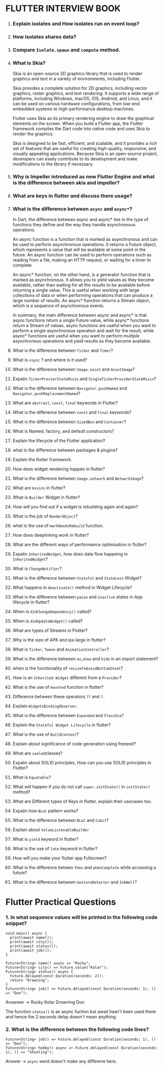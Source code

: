 # FLUTTER INTERVIEW BOOK

1. ### Explain isolates and How isolates run on event loop?
2. ### How isolates shares data?
3. ### Compare `Isolate.spawn` and `compute`  method.
4. ### What is Skia? 
    
    Skia is an open-source 2D graphics library that is used to render graphics and text in a variety of environments, including Flutter.

    Skia provides a complete solution for 2D graphics, including vector graphics, raster graphics, and text rendering. It supports a wide range of             platforms, including Windows, macOS, iOS, Android, and Linux, and it can be used on various hardware configurations, from low-end embedded systems to       high-performance desktop machines.

   Flutter uses Skia as its primary rendering engine to draw the graphical elements on the screen. When you build a Flutter app, the Flutter framework        compiles the Dart code into native code and uses Skia to render the graphics.

   Skia is designed to be fast, efficient, and scalable, and it provides a rich set of features that are useful for creating high-quality, responsive, and    visually appealing applications. Because Skia is an open-source project, developers can easily contribute to its development and make modifications to      the library if necessary.

5. ### Why is Impeller introduced as new Flutter Engine and what is the difference between skia and impeller?
6. ### What are keys in flutter and discuss there usage?
7. ### What is the difference between `async` and `async*`?
   
   In Dart, the difference between async and async* lies in the type of functions they define and the way they handle asynchronous operations.

   An async function is a function that is marked as asynchronous and can be used to perform asynchronous operations. It returns a Future object, which       represents a value that will be available at some point in the future. An async function can be used to perform operations such as reading from a file,     making an HTTP request, or waiting for a timer to complete.

    An async* function, on the other hand, is a generator function that is marked as asynchronous. It allows you to yield values as they become available,      rather than waiting for all the results to be available before returning a single value. This is useful when working with large collections of data or      when performing operations that can produce a large number of results. An async* function returns a Stream object, which is a sequence of asynchronous      events.

   In summary, the main difference between async and async* is that async functions return a single Future value, while async* functions return a Stream of    values. async functions are useful when you want to perform a single asynchronous operation and wait for the result, while async* functions are useful      when you want to perform multiple asynchronous operations and yield results as they become available.

8. What is the difference between `Ticker` and `Timer`?
9. What is `vsync` ? and where is it used?
10. What is the difference between `Image.asset` and `AssetImage`?
11. Expalin `TickerProvierStateMixin` and `SingleTickerProviderStateMixin`?
12. What is the difference between `Navigator.pushNamed` and `Navigator.pushReplacementNamed`?
13. What are `abstract`, `const`, `final` keywords in Flutter?
14. What is the difference between `const` and `final` keywords?
15. What is the difference between `SizedBox` and `Container`?
16. What is Named, factory, and default constructors?
17. Explain the lifecycle of the Flutter application?
18. what is the difference between packages & plugins?
19. Explain the flutter framework.
20. How does widget rendering happen in flutter?
21. What is the difference between `Image.network` and `NetworkImage`?
22. What are `mixins` in flutter?
23. What is `Builder` Widget in flutter?
24. How will you find out if a widget is rebuilding again and again?
25. What is the job of `RenderObject`?
26. what is the use of `markNeedsRebuild` function.
27. How does deeplinking work in flutter?
28. What are the different ways of performance optimisation in flutter?
29. Expalin `InheritedWidget`, how does data flow happeing in `InheritedWidget`?
30. What is `ChangeNotifier`?
31. What is the difference between `Stateful` and `StateLess` Widget?
32. What happens in `deactivate()` method in Widget Lifecycle?
33. What is the difference between `pause` and `inactive` states in App lifecycle in flutter?
34. When is `didChangeDependency()` called?
35. When is `didUpdateWidget()` called?
36. What are types of Streams in Flutter?
37. Why is the size of APK and ipa large in flutter?
38. What is `Ticker`, `Tween` and `AnimationController`?
39. What is the difference between `as`,`show` and `hide` in an import statement?
40. when is the functionality of `resizeToAvoidBottomInset`?
41. How is an `Inherited Widget` different from a `Provider`?
42. What is the use of `mounted` function in flutter?
43. Difference between these operators `??` and `?.`
44. Explain `WidgetsBindingObserver`.
45. What is the difference between `Expanded` and `Flexible`?
46. Explain the `Stateful Widget Lifecycle` in flutter?
47. What is the use of `BuildContext`? 
48. Explain about significance of code generation using freezed?
49. What are `sealed`classes?
50. Expalin about SOLID principles, How can you use SOLID principles in Flutter?
51. What is `Equatable`?
52. What will happen if you do not call `super.initState()` in `initState()` method?
53. What are Different types of Keys in flutter, explain their usecases too.
54. Expalin how `BLoC` pattern works?
55. What is the difference between `BLoC` and `Cubit`?
56. Explain about `ValueListenableBuilder` 
57. What is `yield` keyword in flutter?
58. What is the use of `late` keyword in flutter?
59. How will you make your flutter app Fullscreen?
60. What is the difference betwen `then` and `whenComplete` while accessing a future?
61. What is the difference between `GestureDetector` and `InkWell`?



# Flutter Practical Questions

### 1. In what sequence values will be printed in the following code snippet?

```
void main() async {
  print(await name());
  print(await city());
  print(await status());
  print(await job());
}

Future<String> name() async => "Rocky";
Future<String> city() => Future.value("Kolar");
Future<String> status() async {
  Future.delayed(const Duration(seconds: 2));
  return "Drowning";
}
Future<String> job() => Future.delayed(const Duration(seconds: 1), () => "Don"); 

```

Answwer -> 
Rocky
Kolar
Drowning
Don

The function `status()` is an async fuction but await hasn't been used there and hence the 2 seconds delay doesn't mean anything.

### 2. What is the difference between the following code lines? 

```
Future<String> job() => Future.delayed(const Duration(seconds: 1), () => "Don");
Future<String> hobby() async => Future.delayed(const Duration(seconds: 1), () => "Shooting");

```

Answer -> 
`async` word doesn't make any differene here.






